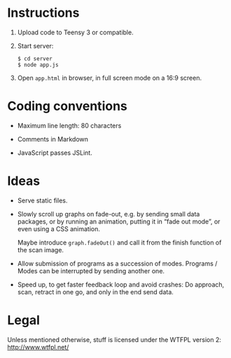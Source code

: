 Instructions
============

 1. Upload code to Teensy 3 or compatible.

 2. Start server:

        $ cd server
        $ node app.js

 3. Open `app.html` in browser, in full screen mode on a 16:9 screen.


Coding conventions
==================

  * Maximum line length: 80 characters

  * Comments in Markdown

  * JavaScript passes JSLint.


Ideas
=====

  * Serve static files.

  * Slowly scroll up graphs on fade-out, e.g. by sending small data packages,
    or by running an animation, putting it in “fade out mode”, or even using a
    CSS animation.

    Maybe introduce `graph.fadeOut()` and call it from the finish function of
    the scan image.

  * Allow submission of programs as a succession of modes. Programs / Modes can
    be interrupted by sending another one.

  * Speed up, to get faster feedback loop and avoid crashes: Do approach, scan,
    retract in one go, and only in the end send data.


Legal
=====

Unless mentioned otherwise, stuff is licensed under the WTFPL version 2:
<http://www.wtfpl.net/>
